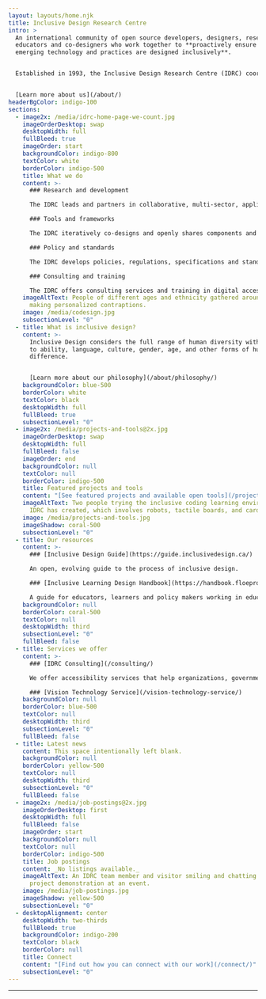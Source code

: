 ```yaml
---
layout: layouts/home.njk
title: Inclusive Design Research Centre
intro: >
  An international community of open source developers, designers, researchers,
  educators and co-designers who work together to **proactively ensure that
  emerging technology and practices are designed inclusively**.


  Established in 1993, the Inclusive Design Research Centre (IDRC) coordinates the [Inclusive Design Institute](https://inclusivedesign.ca/). Both were founded by Dr. Jutta Treviranus with the help of her team and community.


  [Learn more about us](/about/)
headerBgColor: indigo-100
sections:
  - image2x: /media/idrc-home-page-we-count.jpg
    imageOrderDesktop: swap
    desktopWidth: full
    fullBleed: true
    imageOrder: start
    backgroundColor: indigo-800
    textColor: white
    borderColor: indigo-500
    title: What we do
    content: >-
      ### Research and development

      The IDRC leads and partners in collaborative, multi-sector, applied research networks that  proactively prevent barriers and promote greater inclusion.

      ### Tools and frameworks

      The IDRC iteratively co-designs and openly shares components and systems that support inclusive design.

      ### Policy and standards

      The IDRC develops policies, regulations, specifications and standards to promote greater inclusion.

      ### Consulting and training

      The IDRC offers consulting services and training in digital accessibility and inclusive design.
    imageAltText: People of different ages and ethnicity gathered around a table
      making personalized contraptions.
    image: /media/codesign.jpg
    subsectionLevel: "0"
  - title: What is inclusive design?
    content: >-
      Inclusive Design considers the full range of human diversity with respect
      to ability, language, culture, gender, age, and other forms of human
      difference.


      [Learn more about our philosophy](/about/philosophy/)
    backgroundColor: blue-500
    borderColor: white
    textColor: black
    desktopWidth: full
    fullBleed: true
    subsectionLevel: "0"
  - image2x: /media/projects-and-tools@2x.jpg
    imageOrderDesktop: swap
    desktopWidth: full
    fullBleed: false
    imageOrder: end
    backgroundColor: null
    textColor: null
    borderColor: indigo-500
    title: Featured projects and tools
    content: "[See featured projects and available open tools](/projects-and-tools/)"
    imageAltText: Two people trying the inclusive coding learning environment the
      IDRC has created, which involves robots, tactile boards, and cards.
    image: /media/projects-and-tools.jpg
    imageShadow: coral-500
    subsectionLevel: "0"
  - title: Our resources
    content: >-
      ### [Inclusive Design Guide](https://guide.inclusivedesign.ca/)

      An open, evolving guide to the process of inclusive design.

      ### [Inclusive Learning Design Handbook](https://handbook.floeproject.org/)

      A guide for educators, learners and policy makers working in education.
    backgroundColor: null
    borderColor: coral-500
    textColor: null
    desktopWidth: third
    subsectionLevel: "0"
    fullBleed: false
  - title: Services we offer
    content: >-
      ### [IDRC Consulting](/consulting/)

      We offer accessibility services that help organizations, governments, corporations, and non-profits ensure their offerings are inclusive.

      ### [Vision Technology Service](/vision-technology-service/)
    backgroundColor: null
    borderColor: blue-500
    textColor: null
    desktopWidth: third
    subsectionLevel: "0"
    fullBleed: false
  - title: Latest news
    content: This space intentionally left blank.
    backgroundColor: null
    borderColor: yellow-500
    textColor: null
    desktopWidth: third
    subsectionLevel: "0"
    fullBleed: false
  - image2x: /media/job-postings@2x.jpg
    imageOrderDesktop: first
    desktopWidth: full
    fullBleed: false
    imageOrder: start
    backgroundColor: null
    textColor: null
    borderColor: indigo-500
    title: Job postings
    content: _No listings available._
    imageAltText: An IDRC team member and visitor smiling and chatting about a
      project demonstration at an event.
    image: /media/job-postings.jpg
    imageShadow: yellow-500
    subsectionLevel: "0"
  - desktopAlignment: center
    desktopWidth: two-thirds
    fullBleed: true
    backgroundColor: indigo-200
    textColor: black
    borderColor: null
    title: Connect
    content: "[Find out how you can connect with our work](/connect/)"
    subsectionLevel: "0"
---
```

***
